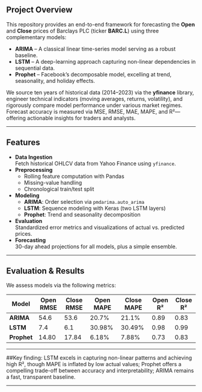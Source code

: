 ## Project Overview
This repository provides an end-to-end framework for forecasting the **Open** and **Close** prices of Barclays PLC (ticker **BARC.L**) using three complementary models:

- **ARIMA** – A classical linear time-series model serving as a robust baseline.  
- **LSTM** – A deep-learning approach capturing non-linear dependencies in sequential data.  
- **Prophet** – Facebook’s decomposable model, excelling at trend, seasonality, and holiday effects.

We source ten years of historical data (2014–2023) via the **yfinance** library, engineer technical indicators (moving averages, returns, volatility), and rigorously compare model performance under various market regimes. Forecast accuracy is measured via MSE, RMSE, MAE, MAPE, and R²—offering actionable insights for traders and analysts.

---

## Features
- **Data Ingestion**  
  Fetch historical OHLCV data from Yahoo Finance using `yfinance`.  
- **Preprocessing**  
  - Rolling feature computation with Pandas  
  - Missing-value handling  
  - Chronological train/test split  
- **Modeling**  
  - **ARIMA**: Order selection via `pmdarima.auto_arima`  
  - **LSTM**: Sequence modeling with Keras (two LSTM layers)  
  - **Prophet**: Trend and seasonality decomposition  
- **Evaluation**  
  Standardized error metrics and visualizations of actual vs. predicted prices.  
- **Forecasting**  
  30-day ahead projections for all models, plus a simple ensemble.

---


## Evaluation & Results

We assess models via the following metrics:

| **Model**  | **Open RMSE** | **Close RMSE** | **Open MAPE** | **Close MAPE** | **Open R²** | **Close R²** |
|------------|---------------|----------------|---------------|----------------|-------------|--------------|
| **ARIMA**  | 54.6          | 53.6           | 20.7%         | 21.1%          | 0.89        | 0.83         |
| **LSTM**   | 7.4           | 6.1            | 30.98%        | 30.49%         | 0.98        | 0.99         |
| **Prophet**| 14.80         | 17.84          | 6.18%         | 7.88%          | 0.73        | 0.83         |

---

##Key finding:
LSTM excels in capturing non-linear patterns and achieving high R², though MAPE is inflated by low actual values; Prophet offers a compelling trade-off between accuracy and interpretability; ARIMA remains a fast, transparent baseline.

---
